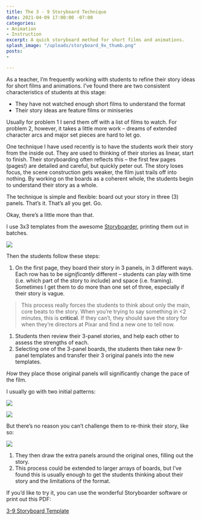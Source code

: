 ```yaml
---
title: The 3 - 9 Storyboard Technique
date: 2021-04-09 17:00:00 -07:00
categories:
- Animation
- Instruction
excerpt: A quick storyboard method for short films and animations.
splash_image: "/uploads/storyboard_9x_thumb.png"
posts:
- 

---
```


As a teacher, I’m frequently working with students to refine their story ideas for short films and animations. I’ve found there are two consistent characteristics of students at this stage:

* They have not watched enough short films to understand the format
* Their story ideas are feature films or miniseries

Usually for problem 1 I send them off with a list of films to watch. For problem 2, however, it takes a little more work – dreams of extended character arcs and major set pieces are hard to let go.

One technique I have used recently is to have the students work their story from the inside out. They are used to thinking of their stories as linear, start to finish. Their storyboarding often reflects this – the first few pages (pages!) are detailed and careful, but quickly peter out. The story loses focus, the scene construction gets weaker, the film just trails off into nothing. By working on the boards as a coherent whole, the students begin to understand their story as a whole.

The technique is simple and flexible: board out your story in three (3) panels. That’s it. That’s all you get. Go.

Okay, there’s a little more than that.

I use 3x3 templates from the awesome <a href="https://wonderunit.com/storyboarder/">Storyboarder</a>, printing them out in batches.

![](/uploads/Storyboard_9x.png)

Then the students follow these steps:

1. On the first page, they board their story in 3 panels, in 3 different ways. Each row has to be _significantly_ different – students can play with time (i.e. which part of the story to include) and space (i.e. framing). Sometimes I get them to do more than one set of three, especially if their story is vague.

> This process really forces the students to think about only the main, core beats to the story. When you’re trying to say something in <2 minutes, this is **critical**. If they can’t, they should save the story for when they’re directors at Pixar and find a new one to tell now.

1. Students then review their 3-panel stories, and help each other to assess the strengths of each.
2. Selecting one of the 3-panel boards, the students then take new 9-panel templates and transfer their 3 original panels into the new templates.

_How_ they place those original panels will significantly change the pace of the film.

I usually go with two initial patterns:

![](/uploads/Storyboard_9x_100020003.jpg)

![](/uploads/Storyboard_9x_010020030.jpg)

But there’s no reason you can’t challenge them to re-think their story, like so:

![](/uploads/Storyboard_9x_200100003.jpg)

1. They then draw the extra panels around the original ones, filling out the story.
2. This process could be extended to larger arrays of boards, but I’ve found this is usually enough to get the students thinking about their story and the limitations of the format.

If you’d like to try it, you can use the wonderful Storyboarder software or print out this PDF:

<a href="https://www.lucashaley.com/Storyboard_9x.pdf">3-9 Storyboard Template</a>
